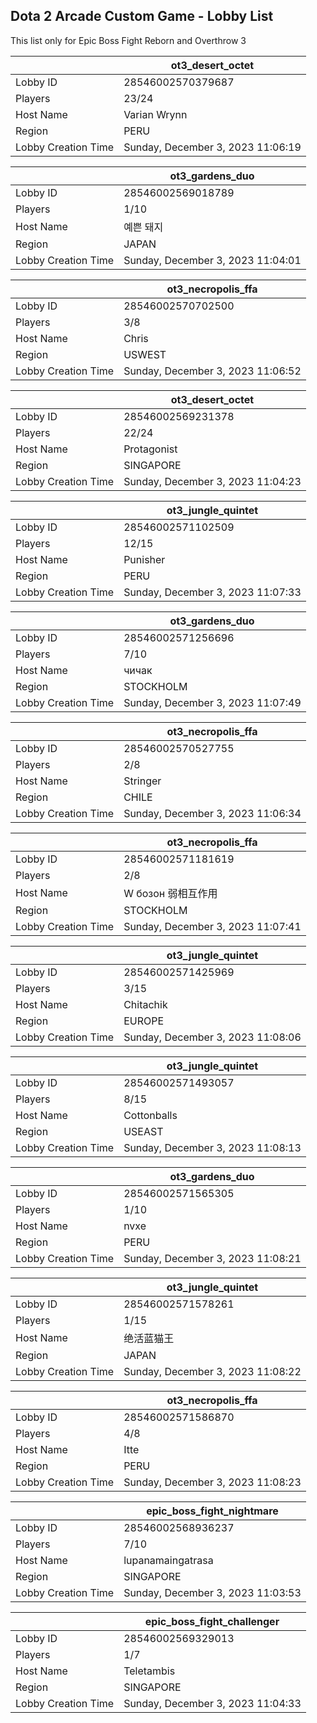## Dota 2 Arcade Custom Game - Lobby List

This list only for Epic Boss Fight Reborn and Overthrow 3

|  | ot3_desert_octet |
| ------ | ------ |
| Lobby ID | 28546002570379687 |
| Players | 23/24 |
| Host Name | Varian Wrynn |
| Region | PERU |
| Lobby Creation Time | Sunday, December 3, 2023 11:06:19 |


|  | ot3_gardens_duo |
| ------ | ------ |
| Lobby ID | 28546002569018789 |
| Players | 1/10 |
| Host Name | 예쁜 돼지 |
| Region | JAPAN |
| Lobby Creation Time | Sunday, December 3, 2023 11:04:01 |


|  | ot3_necropolis_ffa |
| ------ | ------ |
| Lobby ID | 28546002570702500 |
| Players | 3/8 |
| Host Name | Chris |
| Region | USWEST |
| Lobby Creation Time | Sunday, December 3, 2023 11:06:52 |


|  | ot3_desert_octet |
| ------ | ------ |
| Lobby ID | 28546002569231378 |
| Players | 22/24 |
| Host Name | Protagonist |
| Region | SINGAPORE |
| Lobby Creation Time | Sunday, December 3, 2023 11:04:23 |


|  | ot3_jungle_quintet |
| ------ | ------ |
| Lobby ID | 28546002571102509 |
| Players | 12/15 |
| Host Name | Punisher |
| Region | PERU |
| Lobby Creation Time | Sunday, December 3, 2023 11:07:33 |


|  | ot3_gardens_duo |
| ------ | ------ |
| Lobby ID | 28546002571256696 |
| Players | 7/10 |
| Host Name | чичак |
| Region | STOCKHOLM |
| Lobby Creation Time | Sunday, December 3, 2023 11:07:49 |


|  | ot3_necropolis_ffa |
| ------ | ------ |
| Lobby ID | 28546002570527755 |
| Players | 2/8 |
| Host Name | Stringer |
| Region | CHILE |
| Lobby Creation Time | Sunday, December 3, 2023 11:06:34 |


|  | ot3_necropolis_ffa |
| ------ | ------ |
| Lobby ID | 28546002571181619 |
| Players | 2/8 |
| Host Name | W бозон 弱相互作用 |
| Region | STOCKHOLM |
| Lobby Creation Time | Sunday, December 3, 2023 11:07:41 |


|  | ot3_jungle_quintet |
| ------ | ------ |
| Lobby ID | 28546002571425969 |
| Players | 3/15 |
| Host Name | Chitachik |
| Region | EUROPE |
| Lobby Creation Time | Sunday, December 3, 2023 11:08:06 |


|  | ot3_jungle_quintet |
| ------ | ------ |
| Lobby ID | 28546002571493057 |
| Players | 8/15 |
| Host Name | Cottonballs |
| Region | USEAST |
| Lobby Creation Time | Sunday, December 3, 2023 11:08:13 |


|  | ot3_gardens_duo |
| ------ | ------ |
| Lobby ID | 28546002571565305 |
| Players | 1/10 |
| Host Name | nvxe |
| Region | PERU |
| Lobby Creation Time | Sunday, December 3, 2023 11:08:21 |


|  | ot3_jungle_quintet |
| ------ | ------ |
| Lobby ID | 28546002571578261 |
| Players | 1/15 |
| Host Name | 绝活蓝猫王 |
| Region | JAPAN |
| Lobby Creation Time | Sunday, December 3, 2023 11:08:22 |


|  | ot3_necropolis_ffa |
| ------ | ------ |
| Lobby ID | 28546002571586870 |
| Players | 4/8 |
| Host Name | Itte |
| Region | PERU |
| Lobby Creation Time | Sunday, December 3, 2023 11:08:23 |


|  | epic_boss_fight_nightmare |
| ------ | ------ |
| Lobby ID | 28546002568936237 |
| Players | 7/10 |
| Host Name | lupanamaingatrasa |
| Region | SINGAPORE |
| Lobby Creation Time | Sunday, December 3, 2023 11:03:53 |


|  | epic_boss_fight_challenger |
| ------ | ------ |
| Lobby ID | 28546002569329013 |
| Players | 1/7 |
| Host Name | Teletambis |
| Region | SINGAPORE |
| Lobby Creation Time | Sunday, December 3, 2023 11:04:33 |



